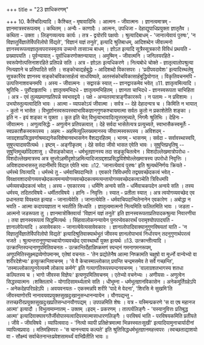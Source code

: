 +++
title = "23 ज्ञाधिकरणम्"

+++
10. कैश्चिदित्यादि । कैश्चित् - मृषावादिभिः । आत्मनः - जीवात्मनः । ज्ञानत्वमात्रम् - ज्ञानमात्रस्वरूपत्वम् । कथितम् । अन्यैः - काणादैः । आत्मनः, उपधिजा - देहाद्युपाधिप्रयुक्ता ज्ञातृतैव । कथिता - उक्ता । लिङ्गव्यत्ययः कार्यः । तत्र - द्वयोरपि पक्षयोः । श्रुत्यादिबाधम् - 'जानात्येवायं पुरुषः', 'न विज्ञातुर्विज्ञातेर्विपरिलोपो र्विद्यते', 'विज्ञानं यज्ञं तनुते', इत्यादि श्रुतिबाधम्, आदिशब्देन जीवात्मनो ज्ञानस्वरूपत्वज्ञातृत्वपरास्स्मृतय उच्यन्ते तासाञ्च बाधम् । ज्ञोऽत इत्यादि सूत्रैस्सूत्रकारो विविधं प्रथयति - प्रख्यापयति । पूर्वन्यायात् - पूर्वाधिकरणोक्तन्यायात् । अमुष्मिन् - जीवात्मनि । जनिलयरहिते - स्वरूपेणोत्पत्तिनाशरहिते प्रतिपन्ने सति । अत्र - ज्ञोऽतः इत्यधिकरणे । नित्यबोधे चोक्ते - ज्ञातृत्वालोपश्रुत्या नित्यज्ञाने च प्रतिपादिते सति । सङ्कोचाद्यर्हबुद्धेः - आदिशब्दो विकासपरः । 'प्रदीपवदावेशः' इत्यादिस्थलेषु सूत्रकारैरेव ज्ञानस्य सङ्कोचविकासार्हत्वं साधयिष्यते, अतस्संकोचविकासार्हबुद्धियोगात् । विकृतिवचनमपि - उत्पत्तिनाशवचनमपि । अस्य - जीवात्मनः । सद्वारकं स्यात् -- ज्ञानद्वारकमेव भवेत् ॥11. ज्ञातृत्वमित्यादि । श्रुतिभिः - पूर्वोदाहृताभिः । ज्ञातृत्वमभिदधे - ज्ञातृत्वमभिहितम् । ज्ञानता चाभिदधे - ज्ञानस्वरूपता चाभिहिता । अत्र - एवं तुल्यप्रमाणप्रतिपन्ने स्वभावद्वये । पक्षे - अन्यतरमात्राङ्गीकाररूपे । न पतामः - न प्रविशामः । उभयोस्तुल्यत्वादिति भावः । आत्मा - व्यापकोऽयं जीवात्मा । सर्वत्र -- देहे देहादन्यत्र च । किमिति न भायात् - कुतो न भासेत । विभुर्ज्ञानस्वरूपस्स्वाभाविकज्ञानगुणकश्चायमात्मा सर्वतः कुतो न प्रकाशेतेति शङ्का । इति न - इयं शङ्का न युक्ता । कुत इति चेत् विभुत्वाभावादित्युत्तरमुच्यते, निगमैः श्रुतिभिः । देहिनः - जीवात्मनः । अणुत्वसिद्धेः - अणुत्वेन प्रतिपन्नत्वात् । देहे सर्वदा भासेतेत्यत्र प्रत्युच्यते, स्वाभासैकस्वमूर्तेः - स्वप्रकाशैकस्वरूपस्य । अहमः - अहमित्युल्लिख्यमानस्य जीवात्मस्वरूपस्य । अविशदम् - जाग्रद्दशाप्रसिद्धवर्णाश्रमाद्यनेकविशेषानवभासनेन वैशद्यरहितम् । भानम् - भासनम् । सर्वदा - सर्वावस्थास्वपि, सुषुप्त्यादावपीत्यर्थः । इष्टम् - अङ्गीकृतम् । देहे सर्वदा जीवो भासत एवेति भावः । सुषुप्तिप्रभृतिषु -- सुषुप्तिमूर्च्छादिदशासु । धीसङ्कोचात् - धर्मभूतज्ञानस्य तदा सङ्कुचितत्वेन । विशदोल्लेखमात्रोपरोधः - विशदोल्लेखमात्रस्य अत्र सुप्तोऽहमीदृशोऽहमित्यादिजाग्रद्दशाप्रसिद्धविशेषोल्लेखमात्रस्य उपरोधो निवृत्तिः । अविशदावभासस्तु तदानीमपि विद्यत एवेति भावः ॥12. 'जानात्येवायं पुरुषः' इति श्रुत्यर्थनिर्णयः क्रियते - धर्मस्थे त्वित्यादि । धर्मस्थे तु - धर्मवाचिपदान्विते । एवकारे त्रिविधमपि तद्व्यवच्छेदकत्वं भवेत् - विवक्षावशादयोगव्यवच्छेदकत्वमन्ययोगव्यवच्छेदकत्वमत्यन्तायोगव्यवच्छेदकत्वञ्चेति त्रिविधमपि धर्मव्यवच्छेदकत्वं भवेत् । अस्य - एवकारस्य । धर्मिणि अन्वये सति - धर्मिवाचकपदेन अन्वये सति । तस्य धर्मस्य, तदितरविषये - धर्मीतरविषये । हानिः - निवृत्तिः । स्यात् - प्रतीता स्यात् । अत्र त्वयोगव्यवच्छेद एव प्रधानतया विवक्ष्यत इत्याह - जानात्येवेति । जानात्येवेति - धर्मवाचिपदान्वितेनानेन एवकारेण । अबोद्धा न भवति - आत्मा कदापयज्ञाता न भवतीति सिध्यति । ज्ञातृत्वमात्मनो नित्यमिति फलितमिति भावः । जडता - आत्मनो जडरूपता तु । ज्ञानमात्रोक्तिवार्या 'विज्ञानं यज्ञं तनुते' इति ज्ञानस्वरूपताप्रतिपादकश्रुत्या निवारणीया । तया ज्ञानस्वरूपत्वं सिद्धमित्यर्थः । सिंहावालोकनन्यायेन पुनरप्येवकारार्थं परामृश्योपपादयति - ज्ञानालोपेत्यादि । असावेवकारः - जानात्येवेत्यसावेवकारः । ज्ञानालोपादिवाक्यानुगुणविषयतां याति - 'न विज्ञातुर्विज्ञातेर्विपरिलोपो विद्यते' इत्यादिश्रुतिवाक्यार्थभूतं जीवस्य ज्ञानलोपाभावं निर्धारयन् तदनुगुणार्थपरत्वं भजते । श्रुत्यन्तरानुगुण्याच्चायोगव्यवच्छेद एवास्थार्थो युक्त इत्यर्थः ॥13. उत्क्रान्तीत्यादि । उत्क्रान्तिस्पन्दनाणूपमितिवचनतः - उत्क्रान्तिर्देहान्निष्क्रमणं स्पन्दनं गमनागमनरूपम्, अणूपमितिस्सूक्ष्मद्रव्येणोपमानम्, एतेषां वचनतः - 'तेन प्रद्योतेनैष आत्मा निष्क्रामति चक्षुषो वा मूर्ध्नो वान्येभ्यो वा शरीरदेशेभ्यः' इत्युत्क्रान्तिवचनम् । 'ये वै केचास्माल्लोकात् प्रयन्ति चन्द्रमसमेव ते सर्वे गच्छन्ति', 'तस्माल्लोकात्पुनरेत्यस्मै लोकाय कर्मणे' इति गत्यागतिरूपस्पन्दनवचनम् । 'वालाग्रशतभागस्य शतधा कल्पितस्य च । भागो जीवस्स विज्ञेयः' इत्यणूपमितिवचनम् । एतेभ्यो वचनेभ्यः । अणीयसः - अणुत्वेन सिद्धस्यात्मनः ।शक्तिलाभे - योगादिसामर्थ्यलाभे सति । धीभूम्ना - धर्मभूतज्ञानविकासेन । अनेकमूर्तिग्रहेऽपि - अनेकदेहपरिग्रहेऽपि । अवयवनयतः - एकस्मन्नपि शरीरे 'पादे मे वेदना', 'शिरसि मे सुखमि'ति जीवस्याणोरपि नानावयवप्रयुक्तसुखदुःखानुसन्धानन्यायेन । यौगपद्यन्तु - तत्तच्छरीरप्रयुक्तसुखदुःखप्रतिसन्धानयौगपद्यम् । उपपन्नमिति शेषः । यत्र - यस्मिन्प्रकरणे 'स वा एष महानज आत्मा' इत्यादौ । विभुत्वमाम्नातम् - उक्तम् ।इदम् - प्रकरणम् । तात्पर्यलिङ्गैः - 'यस्यानुवित्तः प्रतिबुद्ध आत्मा' इत्यादिवाक्यावगतैर्जीवोपास्यत्वादिपरमात्मासाधारणलिङ्गैः । परविषयं भाति - परविषयकमिति प्रतीयते । जीवे - जीवविषये । व्यापित्ववादः - 'नित्यो व्यापी प्रतिक्षेत्रमात्मा भिन्नस्स्वतःसुखी' इत्यादियामुनाचार्यादीनां व्यापित्वप्रवादः । मतिमहिमपरः - 'स चानन्त्याय कल्पते' इति श्रुतिसिद्धधर्मभूतज्ञानमहत्त्वपरः ।स्वच्छताद्याशयो वा - सौक्ष्म्यं सर्वाचेतनान्तःप्रवेशसामर्थ्यं वाभिप्रैतीति भावः ॥